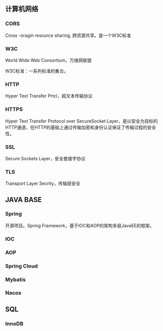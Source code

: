 ## 计算机网络

### CORS

Cross -oragin resource sharing, 跨资源共享。是一个W3C标准

### W3C

World Wide Web Consortium，万维网联盟

W3C标准：一系列标准的集合。

### HTTP

Hyper Text Transfer Prtcl，超文本传输协议

### HTTPS

Hyper Text Transfer Protocol over SecureSocket Layer，是以安全为目标的HTTP通道，在HTTP的基础上通过传输加密和身份认证保证了传输过程的安全性。

### SSL

Secure Sockets Layer，安全套接字协议

### TLS

Transport Layer Secrity，传输层安全

## JAVA BASE

### Spring

开源项目。Spring Framework，基于IOC和AOP的架构多层JavaEE的框架。

### IOC

### AOP

### Spring Cloud

### Mybatis

### Nacos

## SQL

### InnoDB